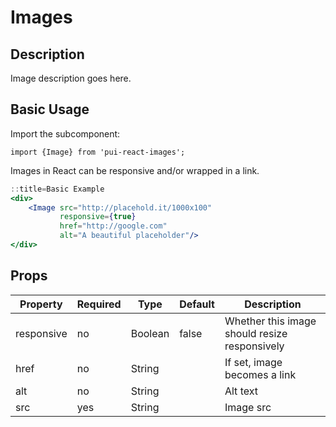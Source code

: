 # Images

## Description
Image description goes here.

## Basic Usage

Import the subcomponent:

```
import {Image} from 'pui-react-images';
```

Images in React can be responsive and/or wrapped in a link.

```jsx
::title=Basic Example
<div>
    <Image src="http://placehold.it/1000x100"
           responsive={true}
           href="http://google.com"
           alt="A beautiful placeholder"/>
</div>
```
## Props

Property | Required | Type | Default | Description
---------|----------|------|---------|------------
responsive | no  | Boolean | false | Whether this image should resize responsively
href       | no  | String  |       | If set, image becomes a link
alt        | no  | String  |       | Alt text
src        | yes | String  |       | Image src
